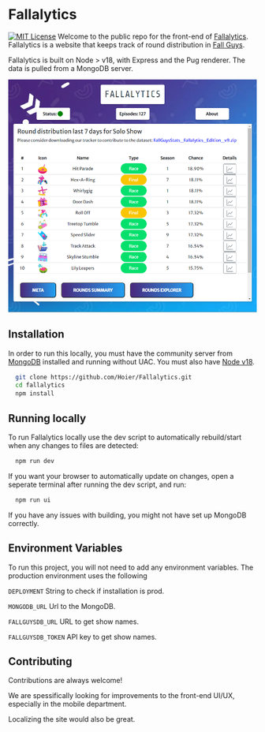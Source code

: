 
# Fallalytics
[![MIT License](https://img.shields.io/badge/License-MIT-green.svg)](https://github.com/Hoier/Fallalytics/blob/main/LICENSE)
Welcome to the public repo for the front-end of [Fallalytics](https://fallalytics.com).
Fallalytics is a website that keeps track of round distribution in [Fall Guys](https://fallguys.com).

Fallalytics is built on Node > v18, with Express and the Pug renderer. The data is pulled from a MongoDB server.




![website Screenshot](public/images/screenshots/2023-05-01.PNG)


## Installation

In order to run this locally, you must have the community server from [MongoDB](https://www.mongodb.com/try/download/community) installed and running without UAC. You must also have [Node v18](https://nodejs.org/en/download).

```bash
  git clone https://github.com/Hoier/Fallalytics.git
  cd fallalytics
  npm install
```

## Running locally

To run Fallalytics locally use the dev script to automatically rebuild/start when any changes to files are detected:

```bash
  npm run dev
```
If you want your browser to automatically update on changes, open a seperate terminal after running the dev script, and run:
```bash
  npm run ui
```
If you have any issues with building, you might not have set up MongoDB correctly.
## Environment Variables

To run this project, you will not need to add any environment variables. The production environment uses the following

`DEPLOYMENT` String to check if installation is prod.

`MONGODB_URL` Url to the MongoDB.

`FALLGUYSDB_URL` URL to get show names.

`FALLGUYSDB_TOKEN` API key to get show names.

## Contributing

Contributions are always welcome!

We are spessifically looking for improvements to the front-end UI/UX, especially in the mobile department. 

Localizing the site would also be great.

